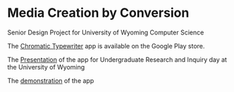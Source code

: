 # Media Creation by Conversion
Senior Design Project for University of Wyoming Computer Science

The [Chromatic Typewriter](https://play.google.com/store/apps/details?id=com.dd.chromatictypewriter) app is available on the Google Play store.

The [Presentation](https://youtu.be/tBWheXyS7kI) of the app for Undergraduate Research and Inquiry day at the University of Wyoming

The [demonstration](https://youtu.be/0zvmb9u2RgA) of the app